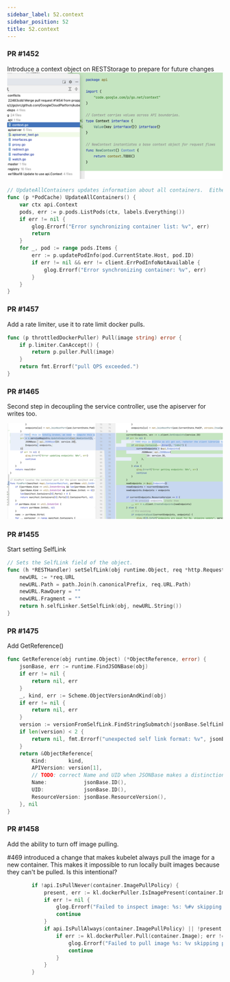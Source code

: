 ```yaml
---
sidebar_label: 52.context
sidebar_position: 52
title: 52.context
---
```



### PR #1452 

Introduce a context object on RESTStorage to prepare for future changes
![](https://raw.githubusercontent.com/mouuii/picture/master/%E6%88%AA%E5%B1%8F2023-07-23%20%E4%B8%8B%E5%8D%881.10.27.png)

```go
// UpdateAllContainers updates information about all containers.  Either called by Loop() below, or one-off.
func (p *PodCache) UpdateAllContainers() {
	var ctx api.Context
	pods, err := p.pods.ListPods(ctx, labels.Everything())
	if err != nil {
		glog.Errorf("Error synchronizing container list: %v", err)
		return
	}
	for _, pod := range pods.Items {
		err := p.updatePodInfo(pod.CurrentState.Host, pod.ID)
		if err != nil && err != client.ErrPodInfoNotAvailable {
			glog.Errorf("Error synchronizing container: %v", err)
		}
	}
}
```

### PR #1457
Add a rate limiter, use it to rate limit docker pulls.
```go
func (p throttledDockerPuller) Pull(image string) error {
	if p.limiter.CanAccept() {
		return p.puller.Pull(image)
	}
	return fmt.Errorf("pull QPS exceeded.")
}
```

### PR #1465 
Second step in decoupling the service controller, use the apiserver for writes too.

![](https://raw.githubusercontent.com/mouuii/picture/master/%E6%88%AA%E5%B1%8F2023-07-23%20%E4%B8%8B%E5%8D%881.24.35.png)

### PR #1455
Start setting SelfLink
```go
// Sets the SelfLink field of the object.
func (h *RESTHandler) setSelfLink(obj runtime.Object, req *http.Request) error {
	newURL := *req.URL
	newURL.Path = path.Join(h.canonicalPrefix, req.URL.Path)
	newURL.RawQuery = ""
	newURL.Fragment = ""
	return h.selfLinker.SetSelfLink(obj, newURL.String())
}
```



### PR #1475
Add GetReference()

```go
func GetReference(obj runtime.Object) (*ObjectReference, error) {
	jsonBase, err := runtime.FindJSONBase(obj)
	if err != nil {
		return nil, err
	}
	_, kind, err := Scheme.ObjectVersionAndKind(obj)
	if err != nil {
		return nil, err
	}
	version := versionFromSelfLink.FindStringSubmatch(jsonBase.SelfLink())
	if len(version) < 2 {
		return nil, fmt.Errorf("unexpected self link format: %v", jsonBase.SelfLink())
	}
	return &ObjectReference{
		Kind:       kind,
		APIVersion: version[1],
		// TODO: correct Name and UID when JSONBase makes a distinction
		Name:            jsonBase.ID(),
		UID:             jsonBase.ID(),
		ResourceVersion: jsonBase.ResourceVersion(),
	}, nil
}

```


### PR #1458
Add the ability to turn off image pulling.

#469 introduced a change that makes kubelet always pull the image for a new container. This makes it impossible to run locally built images because they can't be pulled. Is this intentional?

```go
		if !api.IsPullNever(container.ImagePullPolicy) {
			present, err := kl.dockerPuller.IsImagePresent(container.Image)
			if err != nil {
				glog.Errorf("Failed to inspect image: %s: %#v skipping pod %s container %s", container.Image, err, podFullName, container.Name)
				continue
			}
			if api.IsPullAlways(container.ImagePullPolicy) || !present {
				if err := kl.dockerPuller.Pull(container.Image); err != nil {
					glog.Errorf("Failed to pull image %s: %v skipping pod %s container %s.", container.Image, err, podFullName, container.Name)
					continue
				}
			}
		}
```        
